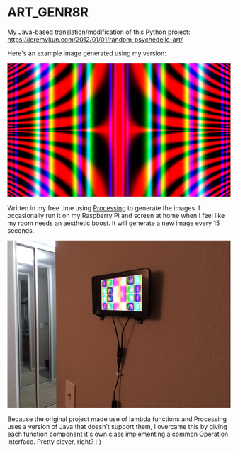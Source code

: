 # ART_GENR8R

My Java-based translation/modification of this Python project: https://jeremykun.com/2012/01/01/random-psychedelic-art/

Here's an example image generated using my version:

![Example](examples/20172901_125548-0800.png)

Written in my free time using [Processing](https://processing.org/) to generate the images. I occasionally run it on my Raspberry Pi and screen at home when I feel like my room needs an aesthetic boost. It will generate a new image every 15 seconds.

![Raspberry Pi](rasbpi.JPG)

Because the original project made use of lambda functions and Processing uses a version of Java that doesn't support them, I overcame this by giving each function component it's own class implementing a common Operation interface. Pretty clever, right? : )

